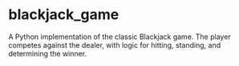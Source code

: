 # blackjack_game
A Python implementation of the classic Blackjack game. The player competes against the dealer, with logic for hitting, standing, and determining the winner.

